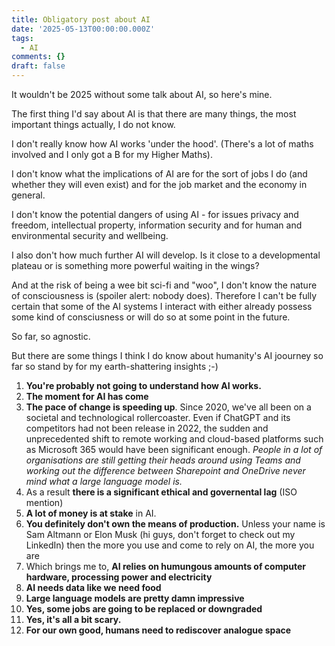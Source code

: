 ```yaml
---
title: Obligatory post about AI
date: '2025-05-13T00:00:00.000Z'
tags:
  - AI
comments: {}
draft: false
---
```

It wouldn't be 2025 without some talk about AI, so here's mine.

<!--more-->

The first thing I'd say about AI is that there are many things, the most important things actually, I do not know. 

I don't really know how AI works 'under the hood'. (There's a lot of maths involved and I only got a B for my Higher Maths).

I don't know what the implications of AI are for the sort of jobs I do (and whether they will even exist) and for the job market and the economy in general.

I don't know the potential dangers of using AI - for issues privacy and freedom, intellectual property, information security and for human and environmental security and wellbeing.

I also don't how much further AI will develop. Is it close to a developmental plateau or is something more powerful waiting in the wings?

And at the risk of being a wee bit sci-fi and "woo", I don't know the nature of consciousness is (spoiler alert: nobody does). Therefore I can't be fully certain that some of the AI systems I interact with either already possess some kind of consciusness or will do so at some point in the future. 

So far, so agnostic.

But there are some things I think I do know about humanity's AI joourney so far so stand by for my earth-shattering insights ;-)

1) **You're probably not going to understand how AI works.**
2) **The moment for AI has come**
3) **The pace of change is speeding up**. Since 2020, we've all been on a societal and technological rollercoaster. Even if ChatGPT and its competitors had not been release in 2022, the sudden and unprecedented shift to remote working and cloud-based platforms such as Microsoft 365 would have been significant enough. *People in a lot of organisations are still getting their heads around using Teams and working out the difference between Sharepoint and OneDrive never mind what a large language model is.*
4) As a result **there is a significant ethical and governental lag** (ISO mention)
5) **A lot of money is at stake** in AI.
6) **You definitely don't own the means of production.** Unless your name is Sam Altmann or Elon Musk (hi guys, don't forget to check out my LinkedIn) then the more you use and come to rely on AI, the more you are 
7) Which brings me to, **AI relies on humungous amounts of computer hardware, processing power and electricity**
8) **AI needs data like we need food**
9) **Large language models are pretty damn impressive**
10) **Yes, some jobs are going to be replaced or downgraded**
11) **Yes, it's all a bit scary.**
12) **For our own good, humans need to rediscover analogue space**

